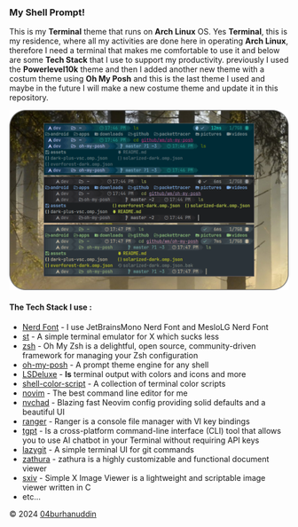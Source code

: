 ### **My Shell Prompt!**
This is my **Terminal** theme that runs on **Arch Linux** OS. Yes **Terminal**, this is my residence, where all my activities are done here in operating **Arch Linux**, therefore I need a terminal that makes me comfortable to use it and below are some **Tech Stack** that I use to support my productivity. previously I used the **Powerlevel10k** theme and then I added another new theme with a costum theme using **Oh My Posh** and this is the last theme I used and maybe in the future I will make a new costume theme and update it in this repository.

![all theme](/assets/screenshoot.png)

#### **The Tech Stack I use :**
- [Nerd Font](https://www.nerdfonts.com/#features) - I use JetBrainsMono Nerd Font and MesloLG Nerd Font
- [st](https://github.com/04burhanuddin/st) - A simple terminal emulator for X which sucks less
- [zsh](https://ohmyz.sh/) - Oh My Zsh is a delightful, open source, community-driven framework for managing your Zsh configuration
- [oh-my-posh](https://ohmyposh.dev/) - A prompt theme engine for any shell
- [LSDeluxe](https://github.com/lsd-rs/lsd) - **ls** terminal output with colors and icons and more
- [shell-color-script](https://gitlab.com/dwt1/shell-color-scripts) - A collection of terminal color scripts
- [novim](https://neovim.io/) - The best command line editor for me
- [nvchad](https://nvchad.com/) - Blazing fast Neovim config providing solid defaults and a beautiful UI
- [ranger](https://github.com/ranger/ranger) - Ranger is a console file manager with VI key bindings
- [tgpt](https://github.com/aandrew-me/tgpt) - Is a cross-platform command-line interface (CLI) tool that allows you to use AI chatbot in your Terminal without requiring API keys
- [lazygit](https://github.com/jesseduffield/lazygit) - A simple terminal UI for git commands
- [zathura](https://pwmt.org/projects/zathura/) - zathura is a highly customizable and functional document viewer
- [sxiv](https://wiki.archlinux.org/title/Sxiv) - Simple X Image Viewer is a lightweight and scriptable image viewer written in C
- etc...

© 2024 [04burhanuddin](https://instagram.com/04burhanuddin)
